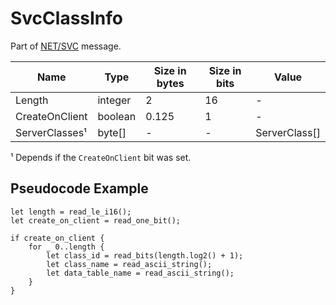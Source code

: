 # SvcClassInfo

Part of [NET/SVC](/classes/netsvc.md) message.

| Name | Type | Size in bytes | Size in bits | Value |
| --- | --- | --- | --- | --- |
| Length | integer | 2 | 16 | - |
| CreateOnClient | boolean | 0.125 | 1 | - |
| ServerClasses¹ | byte[] | - | - | ServerClass[] |

¹ Depends if the `CreateOnClient` bit was set.

## Pseudocode Example

```rust,noplaypen
let length = read_le_i16();
let create_on_client = read_one_bit();

if create_on_client {
    for _ 0..length {
        let class_id = read_bits(length.log2() + 1);
        let class_name = read_ascii_string();
        let data_table_name = read_ascii_string();
    }
}
```

